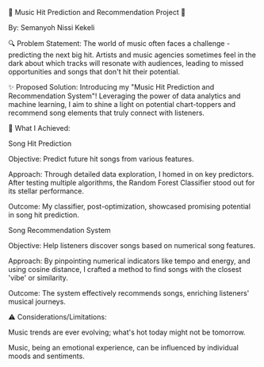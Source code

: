 🎵 Music Hit Prediction and Recommendation Project 🎵 

By: Semanyoh Nissi Kekeli 

🔍 Problem Statement: 
The world of music often faces a challenge - predicting the next big hit. Artists and music agencies sometimes feel in the dark about which tracks will resonate with audiences, leading to missed opportunities and songs that don't hit their potential. 

✨ Proposed Solution: 
Introducing my "Music Hit Prediction and Recommendation System"! Leveraging the power of data analytics and machine learning, I aim to shine a light on potential chart-toppers and recommend song elements that truly connect with listeners. 

🚀 What I Achieved: 

Song Hit Prediction 

Objective: Predict future hit songs from various features. 

Approach: Through detailed data exploration, I homed in on key predictors. After testing multiple algorithms, the Random Forest Classifier stood out for its stellar performance. 

Outcome: My classifier, post-optimization, showcased promising potential in song hit prediction. 

Song Recommendation System 

Objective: Help listeners discover songs based on numerical song features. 

Approach: By pinpointing numerical indicators like tempo and energy, and using cosine distance, I crafted a method to find songs with the closest 'vibe' or similarity. 

Outcome: The system effectively recommends songs, enriching listeners' musical journeys. 

 
⚠️ Considerations/Limitations: 

Music trends are ever evolving; what's hot today might not be tomorrow. 

Music, being an emotional experience, can be influenced by individual moods and sentiments. 
